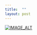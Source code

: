 ```yaml
---
title:  ""
layout: post
---
```


[![IMAGE_ALT](https://img.youtube.com/vi/0aMCaecrE4o/default.jpg)](https://youtu.be/OaMCaecrE4o)
